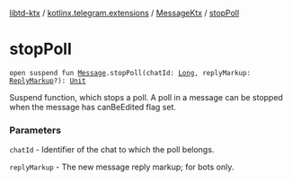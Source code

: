 [libtd-ktx](../../index.md) / [kotlinx.telegram.extensions](../index.md) / [MessageKtx](index.md) / [stopPoll](./stop-poll.md)

# stopPoll

`open suspend fun `[`Message`](https://tdlibx.github.io/td/docs/org/drinkless/td/libcore/telegram/TdApi.Message.html)`.stopPoll(chatId: `[`Long`](https://kotlinlang.org/api/latest/jvm/stdlib/kotlin/-long/index.html)`, replyMarkup: `[`ReplyMarkup`](https://tdlibx.github.io/td/docs/org/drinkless/td/libcore/telegram/TdApi.ReplyMarkup.html)`?): `[`Unit`](https://kotlinlang.org/api/latest/jvm/stdlib/kotlin/-unit/index.html)

Suspend function, which stops a poll. A poll in a message can be stopped when the message has
canBeEdited flag set.

### Parameters

`chatId` - Identifier of the chat to which the poll belongs.

`replyMarkup` - The new message reply markup; for bots only.